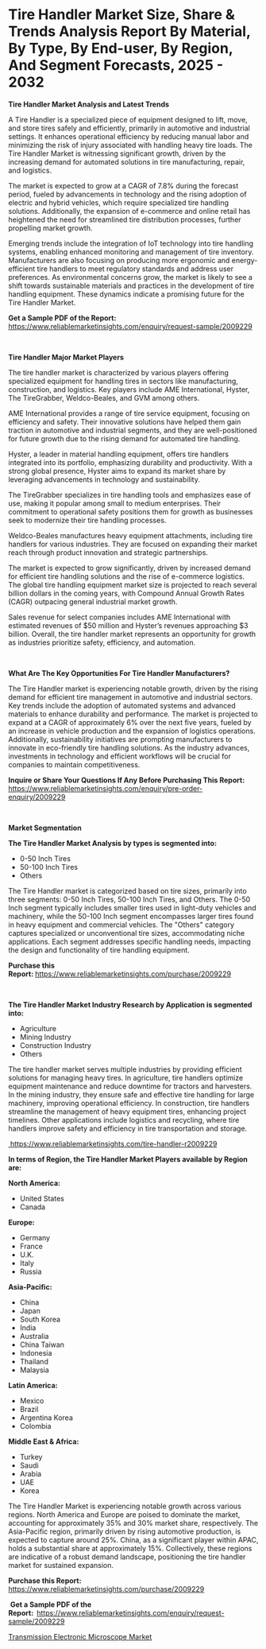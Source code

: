 <p><h1>Tire Handler Market Size, Share & Trends Analysis Report By Material, By Type, By End-user, By Region, And Segment Forecasts, 2025 - 2032</h1></p><p><strong>Tire Handler Market Analysis and Latest Trends</strong></p>
<p><p>A Tire Handler is a specialized piece of equipment designed to lift, move, and store tires safely and efficiently, primarily in automotive and industrial settings. It enhances operational efficiency by reducing manual labor and minimizing the risk of injury associated with handling heavy tire loads. The Tire Handler Market is witnessing significant growth, driven by the increasing demand for automated solutions in tire manufacturing, repair, and logistics.</p><p>The market is expected to grow at a CAGR of 7.8% during the forecast period, fueled by advancements in technology and the rising adoption of electric and hybrid vehicles, which require specialized tire handling solutions. Additionally, the expansion of e-commerce and online retail has heightened the need for streamlined tire distribution processes, further propelling market growth.</p><p>Emerging trends include the integration of IoT technology into tire handling systems, enabling enhanced monitoring and management of tire inventory. Manufacturers are also focusing on producing more ergonomic and energy-efficient tire handlers to meet regulatory standards and address user preferences. As environmental concerns grow, the market is likely to see a shift towards sustainable materials and practices in the development of tire handling equipment. These dynamics indicate a promising future for the Tire Handler Market.</p></p>
<p><strong>Get a Sample PDF of the Report:&nbsp;</strong> <a href="https://www.reliablemarketinsights.com/enquiry/request-sample/2009229?utm_campaign=3493&utm_medium=2&utm_source=Github&utm_content=ia&utm_term=10042025&utm_id=tire-handler">https://www.reliablemarketinsights.com/enquiry/request-sample/2009229</a></p>
<p>&nbsp;</p>
<p><strong>Tire Handler Major Market Players</strong></p>
<p><p>The tire handler market is characterized by various players offering specialized equipment for handling tires in sectors like manufacturing, construction, and logistics. Key players include AME International, Hyster, The TireGrabber, Weldco-Beales, and GVM among others.</p><p>AME International provides a range of tire service equipment, focusing on efficiency and safety. Their innovative solutions have helped them gain traction in automotive and industrial segments, and they are well-positioned for future growth due to the rising demand for automated tire handling.</p><p>Hyster, a leader in material handling equipment, offers tire handlers integrated into its portfolio, emphasizing durability and productivity. With a strong global presence, Hyster aims to expand its market share by leveraging advancements in technology and sustainability.</p><p>The TireGrabber specializes in tire handling tools and emphasizes ease of use, making it popular among small to medium enterprises. Their commitment to operational safety positions them for growth as businesses seek to modernize their tire handling processes.</p><p>Weldco-Beales manufactures heavy equipment attachments, including tire handlers for various industries. They are focused on expanding their market reach through product innovation and strategic partnerships.</p><p>The market is expected to grow significantly, driven by increased demand for efficient tire handling solutions and the rise of e-commerce logistics. The global tire handling equipment market size is projected to reach several billion dollars in the coming years, with Compound Annual Growth Rates (CAGR) outpacing general industrial market growth.</p><p>Sales revenue for select companies includes AME International with estimated revenues of $50 million and Hyster’s revenues approaching $3 billion. Overall, the tire handler market represents an opportunity for growth as industries prioritize safety, efficiency, and automation.</p></p>
<p>&nbsp;</p>
<p><strong>What Are The Key Opportunities For Tire Handler Manufacturers?</strong></p>
<p><p>The Tire Handler market is experiencing notable growth, driven by the rising demand for efficient tire management in automotive and industrial sectors. Key trends include the adoption of automated systems and advanced materials to enhance durability and performance. The market is projected to expand at a CAGR of approximately 6% over the next five years, fueled by an increase in vehicle production and the expansion of logistics operations. Additionally, sustainability initiatives are prompting manufacturers to innovate in eco-friendly tire handling solutions. As the industry advances, investments in technology and efficient workflows will be crucial for companies to maintain competitiveness.</p></p>
<p><strong>Inquire or Share Your Questions If Any Before Purchasing This Report:</strong> <a href="https://www.reliablemarketinsights.com/enquiry/pre-order-enquiry/2009229?utm_campaign=3493&utm_medium=2&utm_source=Github&utm_content=ia&utm_term=10042025&utm_id=tire-handler">https://www.reliablemarketinsights.com/enquiry/pre-order-enquiry/2009229</a></p>
<p>&nbsp;</p>
<p><strong>Market Segmentation</strong></p>
<p><strong>The Tire Handler Market Analysis by types is segmented into:</strong></p>
<p><ul><li>0-50 Inch Tires</li><li>50-100 Inch Tires</li><li>Others</li></ul></p>
<p><p>The Tire Handler market is categorized based on tire sizes, primarily into three segments: 0-50 Inch Tires, 50-100 Inch Tires, and Others. The 0-50 Inch segment typically includes smaller tires used in light-duty vehicles and machinery, while the 50-100 Inch segment encompasses larger tires found in heavy equipment and commercial vehicles. The "Others" category captures specialized or unconventional tire sizes, accommodating niche applications. Each segment addresses specific handling needs, impacting the design and functionality of tire handling equipment.</p></p>
<p><strong>Purchase this Report:&nbsp;</strong><a href="https://www.reliablemarketinsights.com/purchase/2009229?utm_campaign=3493&utm_medium=2&utm_source=Github&utm_content=ia&utm_term=10042025&utm_id=tire-handler">https://www.reliablemarketinsights.com/purchase/2009229</a></p>
<p>&nbsp;</p>
<p><strong>The Tire Handler Market Industry Research by Application is segmented into:</strong></p>
<p><ul><li>Agriculture</li><li>Mining Industry</li><li>Construction Industry</li><li>Others</li></ul></p>
<p><p>The tire handler market serves multiple industries by providing efficient solutions for managing heavy tires. In agriculture, tire handlers optimize equipment maintenance and reduce downtime for tractors and harvesters. In the mining industry, they ensure safe and effective tire handling for large machinery, improving operational efficiency. In construction, tire handlers streamline the management of heavy equipment tires, enhancing project timelines. Other applications include logistics and recycling, where tire handlers improve safety and efficiency in tire transportation and storage.</p></p>
<p><a href="https://www.reliablemarketinsights.com/tire-handler-r2009229?utm_campaign=3493&utm_medium=2&utm_source=Github&utm_content=ia&utm_term=10042025&utm_id=tire-handler">&nbsp;https://www.reliablemarketinsights.com/tire-handler-r2009229</a></p>
<p><strong>In terms of Region, the Tire Handler Market Players available by Region are:</strong></p>
<p>
    <p> <strong> North America: </strong>
        <ul>
            <li>United States</li>
            <li>Canada</li>
        </ul>
        </p> 
    <p> <strong> Europe: </strong>
        <ul>
            <li>Germany</li>
            <li>France</li>
            <li>U.K.</li>
            <li>Italy</li>
            <li>Russia</li>
        </ul>
        </p> 
    <p> <strong> Asia-Pacific: </strong>
        <ul>
            <li>China</li>
            <li>Japan</li>
            <li>South Korea</li>
            <li>India</li>
            <li>Australia</li>
            <li>China Taiwan</li>
            <li>Indonesia</li>
            <li>Thailand</li>
            <li>Malaysia</li>
        </ul>
        </p> 
    <p> <strong> Latin America: </strong>
        <ul>
            <li>Mexico</li>
            <li>Brazil</li>
            <li>Argentina Korea</li>
            <li>Colombia</li>
        </ul>
        </p> 
    <p> <strong> Middle East & Africa: </strong>
        <ul>
            <li>Turkey</li>
            <li>Saudi</li>
            <li>Arabia</li>
            <li>UAE</li>
            <li>Korea</li>
        </ul>
    </p>
    </p>
<p><p>The Tire Handler Market is experiencing notable growth across various regions. North America and Europe are poised to dominate the market, accounting for approximately 35% and 30% market share, respectively. The Asia-Pacific region, primarily driven by rising automotive production, is expected to capture around 25%. China, as a significant player within APAC, holds a substantial share at approximately 15%. Collectively, these regions are indicative of a robust demand landscape, positioning the tire handler market for sustained expansion.</p></p>
<p><strong>Purchase this Report: </strong><a href="https://www.reliablemarketinsights.com/purchase/2009229?utm_campaign=3493&utm_medium=2&utm_source=Github&utm_content=ia&utm_term=10042025&utm_id=tire-handler">https://www.reliablemarketinsights.com/purchase/2009229</a></p>
<p>&nbsp;<strong>Get a Sample PDF of the Report:&nbsp;&nbsp;</strong><a href="https://www.reliablemarketinsights.com/enquiry/request-sample/2009229?utm_campaign=3493&utm_medium=2&utm_source=Github&utm_content=ia&utm_term=10042025&utm_id=tire-handler">https://www.reliablemarketinsights.com/enquiry/request-sample/2009229</a></p>
<p><strong></strong></p>
<p><p><a href="https://github.com/siwerhommer97/Market-Research-Report-List-1/blob/main/transmission-electronic-microscope-market.md?utm_campaign=3493&utm_medium=2&utm_source=Github&utm_content=ia&utm_term=10042025&utm_id=tire-handler">Transmission Electronic Microscope Market</a></p></p>